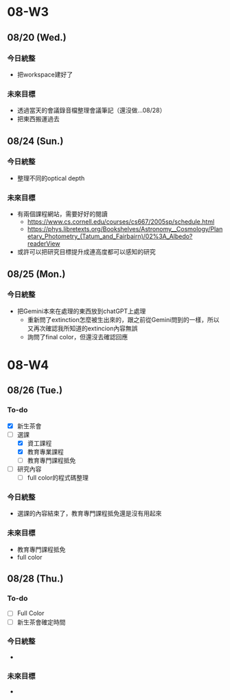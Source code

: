 # 08-W3
## 08/20 (Wed.)
### 今日統整
- 把workspace建好了
### 未來目標
- 透過當天的會議錄音檔整理會議筆記（還沒做...08/28）
- 把東西搬運過去
## 08/24 (Sun.)
### 今日統整
- 整理不同的optical depth
### 未來目標
- 有兩個課程網站，需要好好的閱讀
	- https://www.cs.cornell.edu/courses/cs667/2005sp/schedule.html
	- https://phys.libretexts.org/Bookshelves/Astronomy__Cosmology/Planetary_Photometry_(Tatum_and_Fairbairn)/02%3A_Albedo?readerView
- 或許可以把研究目標提升成連高度都可以感知的研究
## 08/25 (Mon.)
### 今日統整
- 把Gemini本來在處理的東西放到chatGPT上處理
	- 重新問了extinction怎麼被生出來的，跟之前從Gemini問到的一樣，所以又再次確認我所知道的extincion內容無誤
	- 詢問了final color，但還沒去確認回應
# 08-W4
## 08/26 (Tue.)
### To-do
- [x] 新生茶會
- [ ] 選課
	- [x] 資工課程
	- [x] 教育專業課程
	- [ ] 教育專門課程抵免
- [ ] 研究內容
	- [ ] full color的程式碼整理
### 今日統整
- 選課的內容結束了，教育專門課程抵免還是沒有用起來
### 未來目標
- 教育專門課程抵免
- full color
## 08/28 (Thu.)
### To-do
- [ ] Full Color
- [ ] 新生茶會確定時間
### 今日統整
- 
### 未來目標
- 